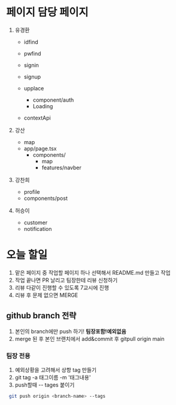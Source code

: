 # 페이지 담당 페이지

1. 유경환

   - idfind
   - pwfind
   - signin
   - signup
   - upplace

     - component/auth
     - Loading

   - contextApi

2. 강산

   - map
   - app/page.tsx
     - components/
       - map
       - features/navber

3. 강찬희

   - profile
   - components/post

4. 허승이
   - customer
   - notification

# 오늘 할일

1. 맡은 페이지 중 작업할 페이지 하나 선택해서 README.md 만들고 작업
2. 작업 끝나면 PR 날리고 팀장한테 리뷰 신청하기
3. 리뷰 다같이 진행할 수 있도록 7교시에 진행
4. 리뷰 후 문제 없으면 MERGE

## github branch 전략

1. 본인의 branch에만 push 하기! **팀장포함!예외없음**
2. merge 된 후 본인 브랜치에서 add&commit 후 gitpull origin main

### 팀장 전용

1. 예외상황을 고려해서 상항 tag 만들기
2. git tag -a 태그이름 -m '태그내용'
3. push할때 -- tages 붙이기

```bash
 git push origin <branch-name> --tags
```
